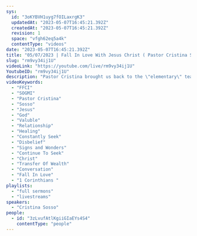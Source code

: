 ```yaml
---
sys:
  id: "3oKYBVH1uyg7fOILaxrgK3"
  updatedAt: "2023-05-07T16:45:21.392Z"
  createdAt: "2023-05-07T16:45:21.392Z"
  revision: 1
  space: "vfgh62eq5a4k"
  contentType: "videos"
date: "2023-05-07T16:45:21.392Z"
title: "05/07/2023 | Fall In Love With Jesus Christ ( Pastor Cristina Sosso)"
slug: "rm9vy34ij1U"
videoLink: "https://youtube.com/live/rm9vy34ij1U"
YoutubeID: "rm9vy34ij1U"
description: "Pastor Cristina brought us back to the \"elementary\" teaching, because it hold valuable truths. Talk to our Father, fall in love with Him, build a daily relationship with Him. Now, speaking to God is not a quick nightly prayer. Something we do like it is on a checklist. It is a continual conversation, where you ask and listen. Be patient and persistent, our Father loves us and will answer us. With this relationship, our love for Jesus will begin to grow. Your prayers of healings will no longer be something that is constantly brought up in our prayers with Him. Why? Because you will learn that when we ask our Father for something, it is done, continuing to ask for something you have already asked for is a sign of disbelief. Don't over complicate talking to our Father, it does not to be a spectacle, it is a simple conversation, like talking to a love one or friend. You will be amazed what a relationship with God can do for you, a real relationship. Signs and wonders will begin to follow you, you will begin to see the world through the eyes of Christ, you will begin to crave His presence. Once that happens you will not want to leave it. This sermon was released at Freedom Fellowship Church International by Pastor Cristina Sosso on May 7, 2023"
videoKeywords:
  - "FFCI"
  - "SOGMI"
  - "Pastor Cristina"
  - "Sosso"
  - "Jesus"
  - "God"
  - "Valuble"
  - "Relationship"
  - "Healing"
  - "Constantly Seek"
  - "Disbelief"
  - "Signs and Wonders"
  - "Continue To Seek"
  - "Christ"
  - "Transfer Of Wealth"
  - "Conversation"
  - "Fall In Love"
  - "1 Corinthians "
playlists:
  - "full sermons"
  - "livestreams"
speakers:
  - "Cristina Sosso"
people:
  - id: "3zLvufAtlKgiiGIaEYs4S4"
    contentType: "people"
---
```

